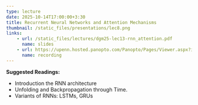 ```yaml
---
type: lecture
date: 2025-10-14T17:00:00+3:30
title: Recurrent Neural Networks and Attention Mechanisms
thumbnail: /static_files/presentations/lec8.png
links: 
    - url: /static_files/lectures/dgm25-lec13-rnn_attention.pdf
      name: slides
    - url: https://upenn.hosted.panopto.com/Panopto/Pages/Viewer.aspx?id=d059f309-a404-47af-8c48-b34100cd4eca
      name: recording
---
```

**Suggested Readings:**
- Introduction the RNN architecture
- Unfolding and Backpropagation through Time.
- Variants of RNNs: LSTMs, GRUs